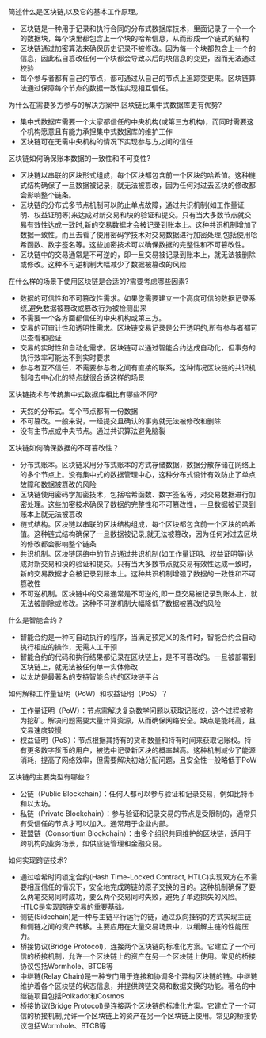 简述什么是区块链,以及它的基本工作原理。
- 区块链是一种用于记录和执行合同的分布式数据库技术，里面记录了一个一个的数据块，每个块里都包含上一个块的哈希信息，从而形成一个链式的结构
- 区块链通过加密算法来确保历史记录不被修改。因为每一个块都包含上一个的信息，因此私自篡改任何一个块都会导致以后的块信息的变更，因而无法通过校验
- 每个参与者都有自己的节点，都可通过从自己的节点上追踪变更来。区块链算法通过保障每个节点的数据一致性实现相互信任。

为什么在需要多方参与的解决方案中,区块链比集中式数据库更有优势?
- 集中式数据库需要一个大家都信任的中央机构(或第三方机构)，而同时需要这个机构愿意且有能力承担集中式数据库的维护工作
- 区块链可在无需中央机构的情况下实现参与方之间的信任

区块链如何确保账本数据的一致性和不可变性?
- 区块链以串联的区块形式组成，每个区块都包含前一个区块的哈希值。这种链式结构确保了一旦数据被记录，就无法被篡改，因为任何对过去区块的修改都会影响整个链条。
- 区块链的分布式多节点机制可以防止单点故障，通过共识机制(如工作量证明、权益证明等)来达成对新交易和块的验证和提交。只有当大多数节点就交易有效性达成一致时,新的交易数据才会被记录到账本上。这种共识机制增加了数据一致性。而且去看了使用密码学技术对交易数据进行加密处理,包括使用哈希函数、数字签名等。这些加密技术可以确保数据的完整性和不可篡改性。
- 区块链中的交易通常是不可逆的，即一旦交易被记录到账本上，就无法被删除或修改。这种不可逆机制大幅减少了数据被篡改的风险

在什么样的场景下使用区块链是合适的?需要考虑哪些因素?
- 数据的可信性和不可篡改性需求。如果您需要建立一个高度可信的数据记录系统,避免数据被篡改或篡改行为被检测出来
- 不需要一个各方面都信任的中央机构或第三方。
- 交易的可审计性和透明性需求。区块链交易记录是公开透明的,所有参与者都可以查看和验证
- 交易的实时性和自动化需求。区块链可以通过智能合约达成自动化，但事务的执行效率可能达不到实时要求
- 参与者互不信任，不需要参与者之间有直接的联系，这种情况区块链的共识机制和去中心化的特点就很合适这样的场景

区块链技术与传统集中式数据库相比有哪些不同?
- 天然的分布式。每个节点都有一份数据
- 不可篡改。一般来说，一经提交且确认的事务就无法被修改和删除
- 没有主节点或中央节点。通过共识算法避免脑裂

区块链如何确保数据的不可篡改性？
- 分布式账本。区块链采用分布式账本的方式存储数据，数据分散存储在网络上的多个节点上。没有集中式的数据管理中心，这种分布式设计有效防止了单点故障和数据被篡改的风险
- 区块链使用密码学加密技术，包括哈希函数、数字签名等，对交易数据进行加密处理。这些加密技术确保了数据的完整性和不可篡改性，一旦数据被记录到账本上就无法被篡改
- 链式结构。区块链以串联的区块结构组成，每个区块都包含前一个区块的哈希值。这种链式结构确保了一旦数据被记录,就无法被篡改，因为任何对过去区块的修改都会影响整个链条
- 共识机制。区块链网络中的节点通过共识机制(如工作量证明、权益证明等)达成对新交易和块的验证和提交。只有当大多数节点就交易有效性达成一致时，新的交易数据才会被记录到账本上。这种共识机制增强了数据的一致性和不可篡改性
- 不可逆机制。区块链中的交易通常是不可逆的,即一旦交易被记录到账本上，就无法被删除或修改。这种不可逆机制大幅降低了数据被篡改的风险

什么是智能合约？
- 智能合约是一种可自动执行的程序，当满足预定义的条件时，智能合约会自动执行相应的操作，无需人工干预
- 智能合约的代码和执行结果都记录在区块链上，是不可篡改的。一旦被部署到区块链上，就无法被任何单一实体修改
- 以太坊是最著名的支持智能合约的区块链平台

如何解释工作量证明（PoW）和权益证明（PoS）？
- 工作量证明（PoW）：节点需解决复杂数学问题以获取记账权，这个过程被称为挖矿。解决问题需要大量计算资源，从而确保网络安全。缺点是能耗高，且交易速度较慢
- 权益证明（PoS）：节点根据其持有的货币数量和持有时间来获取记账权。持有更多数字货币的用户，被选中记录新区块的概率越高。这种机制减少了能源消耗，提高了网络效率，但需要解决初始分配问题，且安全性一般略低于PoW

区块链的主要类型有哪些？
- 公链（Public Blockchain）：任何人都可以参与验证和记录交易，例如比特币和以太坊。
- 私链（Private Blockchain）：参与验证和记录交易的节点是受限制的，通常只有受信任的节点才可以加入。通常用于企业内部。
- 联盟链（Consortium Blockchain）：由多个组织共同维护的区块链，适用于跨机构的业务场景，如供应链管理和金融交易。

如何实现跨链技术?
- 通过哈希时间锁定合约(Hash Time-Locked Contract, HTLC)实现双方在不需要相互信任的情况下，安全地完成跨链的原子交换的目的。这种机制确保了要么两笔交易同时成功，要么两个交易同时失败，避免了单边损失的风险。HTLC是实现跨链交易的重要基础。
- 侧链(Sidechain)是一种与主链平行运行的链，通过双向挂钩的方式实现主链和侧链之间的资产转移。主要应用在大量交易场景中，以缓解主链的性能压力。
- 桥接协议(Bridge Protocol)，连接两个区块链的标准化方案。它建立了一个可信的桥接机制，允许一个区块链上的资产在另一个区块链上使用。常见的桥接协议包括Wormhole、BTCB等
- 中继链(Relay Chain)是一种专门用于连接和协调多个异构区块链的链。中继链维护着各个区块链的状态信息，并提供跨链交易和数据交换的功能。著名的中继链项目包括Polkadot和Cosmos
- 桥接协议(Bridge Protocol)是连接两个区块链的标准化方案。它建立了一个可信的桥接机制,允许一个区块链上的资产在另一个区块链上使用。常见的桥接协议包括Wormhole、BTCB等